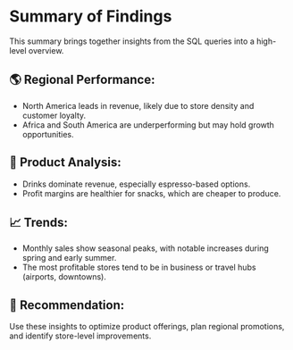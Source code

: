 # Summary of Findings

This summary brings together insights from the SQL queries into a high-level overview.

## 🌎 Regional Performance:
- North America leads in revenue, likely due to store density and customer loyalty.
- Africa and South America are underperforming but may hold growth opportunities.

## 🥤 Product Analysis:
- Drinks dominate revenue, especially espresso-based options.
- Profit margins are healthier for snacks, which are cheaper to produce.

## 📈 Trends:
- Monthly sales show seasonal peaks, with notable increases during spring and early summer.
- The most profitable stores tend to be in business or travel hubs (airports, downtowns).

## 🧠 Recommendation:
Use these insights to optimize product offerings, plan regional promotions, and identify store-level improvements.